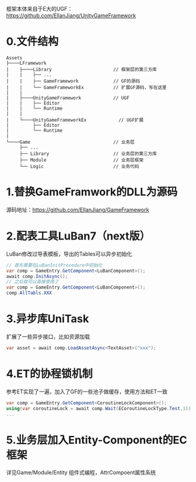 框架本体来自于E大的UGF：https://github.com/EllanJiang/UnityGameFramework

# 0.文件结构
```
Assets
├────LFramework
|    ├────Library                       // 框架层的第三方库
|    |    ├── ...
|    |    ├── GameFramework             // GF的源码
|    |    └── GameFrameworkEx           // 扩展GF源码，写在这里
|    |                   
|    ├────UnityGameFramework            // UGF
|    |    ├── Editor            
|    |    └── Runtime
|    |                
|    └────UnityGameFrameworkEx            // UGF扩展
|         ├── Editor      
|         └── Runtime
|
└────Game                               // 业务层
     ├── ...                   
     ├── Library                        // 业务层的第三方库
     ├── Module                         // 业务层框架
     └── Logic                          // 业务代码
```

# 1.替换GameFramwork的DLL为源码
源码地址：https://github.com/EllanJiang/GameFramework

# 2.配表工具LuBan7（next版）
LuBan修改过导表模板，导出的Tables可以异步初始化
```c#
// 首先需要在LuBanInitProcedure中初始化
var comp = GameEntry.GetComponent<LuBanComponent>();
await comp.InitAsync();
// 之后就可以直接使用了
var comp = GameEntry.GetComponent<LuBanComponent>();
comp.AllTabls.XXX
```

# 3.异步库UniTask
扩展了一些异步接口，比如资源加载
```c#
var asset = await comp.LoadAssetAsync<TextAsset>("xxx");
```

# 4.ET的协程锁机制
参考ET实现了一遍，加入了GF的一些池子做缓存，使用方法和ET一致
```c#
var comp = GameEntry.GetComponent<CoroutineLockComponent>();
using(var coroutineLock = await comp.Wait(ECoroutineLockType.Test,1))
...
```
# 5.业务层加入Entity-Component的EC框架
详见Game/Module/Entity
组件式编程，AttrCompoent属性系统
